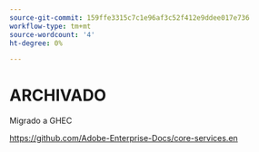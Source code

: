 ```yaml
---
source-git-commit: 159ffe3315c7c1e96af3c52f412e9ddee017e736
workflow-type: tm+mt
source-wordcount: '4'
ht-degree: 0%

---
```

# ARCHIVADO

Migrado a GHEC

<https://github.com/Adobe-Enterprise-Docs/core-services.en>
